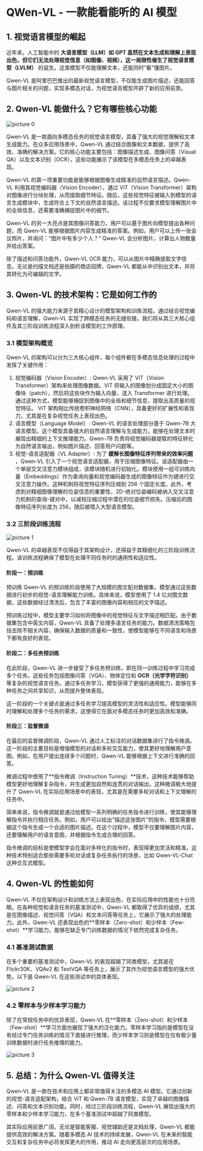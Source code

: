 # QWen-VL - 一款能看能听的 AI 模型

## 1. 视觉语言模型的崛起

近年来，人工智能中的 **大语言模型（LLM）如 GPT 虽然在文本生成和理解上表现出色，但它们无法处理视觉信息（如图像、视频），这一局限性催生了视觉语言模型（LVLM）** 的诞生。这类模型不仅能理解文本，还能同时“看”懂图片。

Qwen-VL 是阿里巴巴推出的最新视觉语言模型，不仅能生成图片描述，还能回答与图片相关的问题，实现多模态对话，为视觉语言模型开辟了新的应用前景。

## 2. Qwen-VL 能做什么？它有哪些核心功能

![picture 0](images/dff5f19577c75e8b4fa36b3d9df89c84e670e67b19194096ffb1a91191d4742f.png)  

Qwen-VL 是一款面向多模态任务的视觉语言模型，具备了强大的视觉理解和文本生成能力。在众多应用场景中，Qwen-VL 通过结合图像和文本数据，提供了高效、准确的解决方案。它的核心功能主要包括：图像描述生成、图像问答（Visual QA）以及文本识别（OCR），这些功能展示了该模型在多模态任务上的卓越表现。

Qwen-VL 的第一项重要功能是能够根据图像生成精准的自然语言描述。Qwen-VL 利用其视觉编码器（Vision Encoder），通过 ViT（Vision Transformer）架构对图像进行分块处理，从而提取细节特征。随后，这些视觉特征被输入到模型的语言生成模块中，生成符合上下文的自然语言描述。该过程不仅要求模型理解图片中的全局信息，还需要准确捕捉图片中的细节。

Qwen-VL 的另一大亮点是其图像问答能力，用户可以基于图片向模型提出各种问题，而 Qwen-VL 能够根据图片内容生成精准的答案。例如，用户可以上传一张会议照片，并询问：“图片中有多少个人？” Qwen-VL 会分析图片，计算出人物数量并给出答案。

除了描述和问答功能外，Qwen-VL OCR 能力，可以从图片中精确提取文字信息。无论是扫描文档还是拍摄的商店招牌，Qwen-VL 都能从中识别出文本，并将其转化为可编辑的文字。

## 3. Qwen-VL 的技术架构：它是如何工作的

Qwen-VL 的强大能力来源于其精心设计的模型架构和训练流程。通过结合视觉编码和语言理解，Qwen-VL 实现了跨模态任务的无缝衔接。我们将从其三大核心组件及其三阶段训练流程深入剖析该模型的工作原理。

### 3.1 模型架构概览

Qwen-VL 的架构可以分为三大核心组件，每个组件都在多模态信息处理的过程中发挥了关键作用：

1. 视觉编码器（Vision Encoder）: Qwen-VL 采用了 ViT（Vision Transformer）架构来处理图像数据。ViT 将输入的图像划分成固定大小的图像块（patch），然后将这些块作为输入向量，送入 Transformer 进行处理。通过这种方式，模型能够捕捉到图像中的全局和细节信息，提取出高质量的视觉特征。
ViT 架构相比传统卷积神经网络（CNN），具备更好的扩展性和表现力，尤其是在复杂视觉任务上表现出色。
2. 语言模型（Language Model）: Qwen-VL 的语言处理部分基于 Qwen-7B 大语言模型。这个模型具备强大的自然语言理解与生成能力，能够在处理文本时展现出精细的上下文推理能力。Qwen-7B 负责将视觉编码器提取的特征转化为自然语言输出，例如图片描述、回答用户问题等。
3. 视觉-语言适配器（VL Adapter）: 为了 **缓解长图像特征序列带来的效率问题** ，Qwen-VL 引入了一个视觉语言适配器，用于压缩图像特征。该适配器由一个单层交叉注意力模块组成，该模块随机进行初始化。模块使用一组可训练向量（Embeddings）作为查询向量和视觉编码器生成的图像特征作为键进行交叉注意力操作。这种机制将视觉特征序列压缩到 256 个固定长度。此外，考虑到对精细图像理解的位姿信息的重要性，2D-绝对位姿编码被纳入交叉注意力机制的查询-键对中，以减轻压缩过程中潜在的位姿细节损失。压缩后的图像特征序列长度为 256，随后被喂入大型语言模型。

### 3.2 三阶段训练流程

![picture 1](images/9763ebcfd6d29e04255ce9788c790fc01f4b2599cad4ac8107a4268e86d02c67.png)  

Qwen-VL 的卓越表现不仅得益于其架构设计，还得益于其精细化的三阶段训练流程。该训练流程确保了模型在处理不同任务时的通用性和适应性。

#### 阶段一：预训练

预训练 Qwen-VL 的预训练阶段使用了大规模的图文配对数据集，模型通过这些数据进行初步的视觉-语言理解能力训练。具体来说，模型使用了 1.4 亿对图文数据，这些数据经过清洗后，包含了丰富的图像内容和相应的文字描述。

预训练过程中，模型主要学习如何将图像中的视觉特征与文字描述相匹配。由于数据集包含中英文内容，Qwen-VL 具备了处理多语言任务的能力。数据清洗策略包括去除不相关内容，确保输入数据的质量和一致性，使模型能够在不同语言和场景下都有良好的表现。

#### 阶段二：多任务预训练

在此阶段，Qwen-VL 进一步接受了多任务预训练，即在同一训练过程中学习完成多个任务。这些任务包括图像问答（VQA）、物体定位和 **OCR（光学字符识别）** 等复杂的视觉语言任务。通过多任务学习，模型获得了更强的通用能力，能够在多种任务之间共享知识，从而提升整体表现。

这一阶段的一个关键点是通过多任务学习提高模型的灵活性和适应性。模型能够同时理解和处理多个任务的需求，这使得它在面对多模态任务时更加高效和准确。

#### 阶段三：监督微调

在最后的监督微调阶段，Qwen-VL 通过人工标注的对话数据集进行了指令微调。这一阶段的主要目标是增强模型的对话和多轮交互能力，使其更好地理解用户意图。例如，在用户提出连续多个问题时，Qwen-VL 能够根据上下文进行准确的回答。

微调过程中使用了**指令微调（Instruction Tuning）**技术，这种技术能够帮助模型更好地理解复杂指令，并生成更加自然和连贯的对话输出。这种微调极大地提升了 Qwen-VL 在实际应用场景中的表现，尤其是在需要多轮对话和上下文理解的任务中。

简单来说，指令微调就是通过给模型一系列明确的任务指令进行训练，使其能够理解指令并执行相应任务。例如，用户可以给出“描述这张图片”的指令，模型需要根据这个指令生成一个合适的图片描述。在这个过程中，模型不仅要理解图片内容，还要理解用户的语言意图，并根据指令生成合理的回答。

指令微调的目标是使模型学会在面对多样化的指令时，表现得更加灵活和精准。这种技术特别适合那些需要多轮对话或复杂任务执行的场景，比如 Qwen-VL-Chat 这种交互式模型。

## 4. Qwen-VL 的性能如何

Qwen-VL 不仅在架构设计和训练方法上表现出色，在实际应用中的性能也十分亮眼。在各种视觉和语言任务的基准测试中，Qwen-VL 都取得了优异的成绩，尤其是在图像描述、视觉问答（VQA）和文本问答等任务上，它展示了强大的处理能力。此外，Qwen-VL 还表现出色的**零样本（Zero-shot）和少样本（Few-shot）**学习能力，能够在缺乏专门训练数据的情况下依然完成复杂任务。

### 4.1 基准测试数据

在多个重要的基准测试中，Qwen-VL 的表现超越了同类模型，尤其是在 Flickr30K、VQAv2 和 TextVQA 等任务上，展示了其作为视觉语言模型的强大优势。以下是 Qwen-VL 在这些测试中的具体表现。

![picture 2](images/8ef82e09a4771dd0c8d23b40ec1358506a27a5a1e1141b6152a1c5f1af553c4f.png)  

### 4.2 零样本与少样本学习能力

除了在常规任务中的优异表现，Qwen-VL 在**零样本（Zero-shot）和少样本（Few-shot）**学习方面也展现了强大的泛化能力。零样本学习指的是模型在没有经过专门任务训练的情况下直接进行推理，而少样本学习则是模型在仅有极少量训练数据时进行任务推理的能力。

![picture 3](images/8b00a7391021a4bf7d41b6cf1c689d22a1cf37038e0bdb8d402f8ba299f293ae.png)  

## 5. 总结：为什么 Qwen-VL 值得关注

Qwen-VL 是一款在技术和应用上都非常值得关注的多模态 AI 模型。它通过创新的视觉-语言适配架构，结合 ViT 和 Qwen-7B 语言模型，实现了卓越的图像描述、问答和文本识别功能。同时，经过三阶段训练流程，Qwen-VL 展现出强大的零样本和少样本学习能力，在多个基准测试中超越了同类模型。

其实际应用前景广阔，无论是智能客服、视觉辅助还是文档处理，Qwen-VL 都能提供高效的解决方案。随着多模态 AI 技术的持续发展，Qwen-VL 在未来的智能交互和复杂任务中必将发挥更大的作用，推动 AI 走向更高层次的应用场景。


